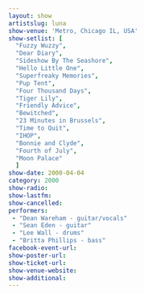 ```yaml
---
layout: show
artistslug: luna
show-venue: 'Metro, Chicago IL, USA'
show-setlist: [
  "Fuzzy Wuzzy",
  "Dear Diary",
  "Sideshow By The Seashore",
  "Hello Little One",
  "Superfreaky Memories",
  "Pup Tent",
  "Four Thousand Days",
  "Tiger Lily",
  "Friendly Advice",
  "Bewitched",
  "23 Minutes in Brussels",
  "Time to Quit",
  "IHOP",
  "Bonnie and Clyde",
  "Fourth of July",
  "Moon Palace"
  ]
show-date: 2000-04-04
category: 2000
show-radio: 
show-lastfm: 
show-cancelled: 
performers: 
 - "Dean Wareham - guitar/vocals"
 - "Sean Eden - guitar"
 - "Lee Wall - drums"
 - "Britta Phillips - bass"
facebook-event-url: 
show-poster-url: 
show-ticket-url: 
show-venue-website: 
show-additional: 
---
```


